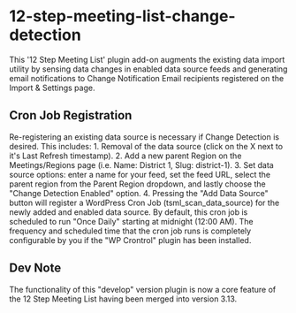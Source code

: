 # 12-step-meeting-list-change-detection
This '12 Step Meeting List' plugin add-on augments the existing data import utility by sensing data changes in enabled data source feeds and generating email notifications to Change Notification Email recipients registered on the Import &amp; Settings page. 

## Cron Job Registration
Re-registering an existing data source is necessary if Change Detection is desired. This includes:
	1. Removal of the data source (click on the X next to it's Last Refresh timestamp).
	2. Add a new parent Region on the Meetings/Regions page (i.e. Name: District 1, Slug: district-1).
	3. Set data source options: enter a name for your feed, set the feed URL, select the parent region from the Parent Region dropdown, and lastly choose the "Change Detection Enabled" option.
	4. Pressing the "Add Data Source" button will register a WordPress Cron Job (tsml_scan_data_source) for the newly added and enabled data source. By default, this cron job is scheduled to run "Once Daily" starting at midnight (12:00 AM). The frequency and scheduled time that the cron job runs is completely configurable by you if the "WP Crontrol" plugin has been installed.

## Dev Note
The functionality of this "develop" version plugin is now a core feature of the 12 Step Meeting List having been merged into version 3.13.
